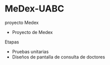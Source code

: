 # MeDex-UABC
proyecto Medex 
- Proyecto de Medex

Etapas 
- Pruebas unitarias
- Diseños de pantalla de consulta de doctores
